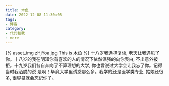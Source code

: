 ```yaml
---
title: 木鱼
date: 2022-12-08 11:30:05
tags:
- 博客
category:
- 代码和我
- more
---
```

{% asset_img zHjYoa.jpg This is 木鱼 %}
十八岁我选择复读, 老天让我遇见了你。十八岁的我在明知你有喜欢的人的情况下依然倔强的向你表白, 不出意外被拒。十九岁我们各自奔向了不算理想的大学, 你也曾说过大学会让我忘了你。记得当时我洒脱的说 是啊！毕竟大学里诱惑那么多。我学的还是医学类专业, 姑娘还很多, 很容易就会忘记你了。